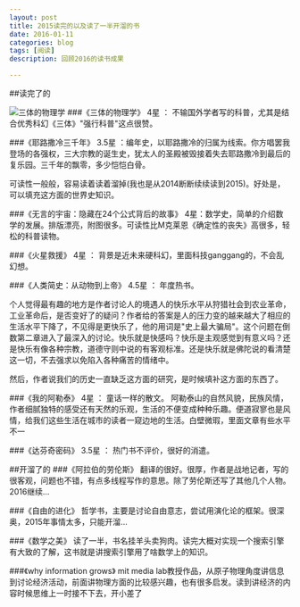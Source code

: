 ```yaml
---
layout: post
title: 2015读完的以及读了一半开溜的书
date: 2016-01-11
categories: blog
tags: [阅读]
description: 回顾2016的读书成果

---
```


##读完了的

![三体的物理学](http://img3.doubanio.com/lpic/s28037668.jpg)
###《三体的物理学》
4星 ： 不输国外学者写的科普，尤其是结合优秀科幻《三体》"强行科普"这点很赞。

###《耶路撒冷三千年》
3.5星 ：编年史，以耶路撒冷的归属为线索。你方唱罢我登场的各强权，三大宗教的诞生史，犹太人的圣殿被毁接着失去耶路撒冷到最后的复乐园。三千年的飘零，多少恺恺白骨。

可读性一般般，容易读着读着溜掉(我也是从2014断断续续读到2015)。好处是，可以填充这方面的世界史知识。

###《无言的宇宙：隐藏在24个公式背后的故事》
4星：数学史，简单的介绍数学的发展。排版漂亮，附图很多。可读性比M克莱恩《确定性的丧失》高很多，轻松的科普读物。

###《火星救援》
4星 ： 背景是近未来硬科幻，里面科技ganggang的，不会乱幻想。

###《人类简史：从动物到上帝》
4.5星 ： 年度热书。

个人觉得最有趣的地方是作者讨论人的境遇人的快乐水平从狩猎社会到农业革命，工业革命后，是否变好了的疑问？作者给的答案是人的压力变的越来越大了相应的生活水平下降了，不见得是更快乐了，他的用词是"史上最大骗局"。这个问题在倒数第二章进入了最深入的讨论。快乐就是快感吗？快乐是主观感觉到有意义吗？还是快乐有像各种宗教，道德守则中说的有客观标准。还是快乐就是佛陀说的看清楚这一切，不去强求以免陷入各种痛苦的情绪中。

然后，作者说我们的历史一直缺乏这方面的研究，是时候填补这方面的东西了。

###《我的阿勒泰》
4星 ： 童话一样的散文。 阿勒泰山的自然风貌，民族风情，作者细腻独特的感受还有天然的乐观，生活的不便变成种种乐趣。便道寂寥也是风情，给我们这些生活在城市的读者一窥边地的生活。白壁微瑕，里面文章有些水平不一

###《达芬奇密码》
3.5星 ： 热门书不评价，很好的消遣。

##开溜了的
###《阿拉伯的劳伦斯》
翻译的很好。很厚，作者是战地记者，写的很客观，问题也不错，有点多线程写作的意思。除了劳伦斯还写了其他几个人物。2016继续...

###《自由的进化》
哲学书，主要是讨论自由意志，尝试用演化论的框架。很深奥，2015年事情太多，只能开溜...

###《数学之美》
读了一半，书名挂羊头卖狗肉。读完大概对实现一个搜索引擎有大致的了解，这书就是讲搜索引擎用了啥数学上的知识。

###《why information grows》
mit media lab教授作品，从原子物理角度讲信息到讨论经济活动，前面讲物理方面的比较感兴趣，也有很多启发。读到讲经济的内容时候思维上一时接不下去，开小差了